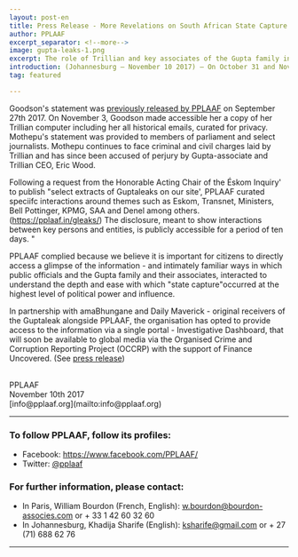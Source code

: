 ```yaml
---
layout: post-en
title: Press Release - More Revelations on South African State Capture
author: PPLAAF
excerpt_separator: <!--more-->
image: gupta-leaks-1.png
excerpt: The role of Trillian and key associates of the Gupta family in accessing insider information and siphoning billions from state-owned entities in collusion with Ministers and other public officials, and multinationals unravelled
introduction: (Johannesburg – November 10 2017) – On October 31 and November 2017  Bianca Goodson and Mosilo Mothepu, former CEOs of Gupta-linked Trillian testified in South Africa's parliamentary Portfolio Committee on Public Enterprises (Éskom Inquiry'). Corroborating accounts coupled with annexures unraveled the role of Trillian and key associates of the Gupta family in accessing insider information and siphoning billions from state-owned entities such as Transnet and Eskom in collusion with Ministers and other public officials, and multinationals such as McKinsey and SAP. Testimonies were provided under the umbrella of parliamenntary immunity. 
tag: featured

---
```


<!-- <img class="img-responsive img-post center-block" src="/img/posts/gupta-leaks-1.png">  -->
<!-- <br> -->

Goodson's statement was [previously released by PPLAAF](https://pplaaf.in/trillian-bg/) on September 27th 2017. On November 3, Goodson made accessible her a copy of her Trillian computer including her all historical emails, curated for privacy. Mothepu's statement was provided to members of parliament and select journalists. Mothepu continues to face criminal and civil charges laid by Trillian and has since been accused of perjury by Gupta-associate and Trillian CEO, Eric Wood. 

Following a request from the Honorable Acting Chair of the Éskom Inquiry' to publish "select extracts of Guptaleaks on our site', PPLAAF curated speciifc interactions around themes such as Eskom, Transnet, Ministers, Bell Pottinger, KPMG, SAA and Denel among others. (<https://pplaaf.in/gleaks/>)
The disclosure, meant to show interactions between key persons and entities, is publicly accessible for a period of ten days. " 

PPLAAF complied because we believe it is important for citizens to directly access a glimpse of the information - and intimately familiar ways in which public officials and the Gupta family and their associates, interacted to understand the depth and ease with which "state capture"occurred at the highest level of political power and influence. 

In partnership with amaBhungane and Daily Maverick - original receivers of the Guptaleak alongside PPLAAF, the organisation has opted to provide access to the information via a single portal - Investigative Dashboard, that will soon be available to global media via the Organised Crime and Corruption Reporting Project (OCCRP) with the support of Finance Uncovered. (See [press release](../09/gleaks-journalist-release.html))


<br>
PPLAAF <br>
November 10th 2017 <br>
[info@pplaaf.org](mailto:info@pplaaf.org)

<br>

----------------------

### To follow PPLAAF, follow its profiles:
- Facebook: <https://www.facebook.com/PPLAAF/>
- Twitter: [@pplaaf](https://twitter.com/pplaaf)

### For further information, please contact:
- In Paris, William Bourdon (French, English): [w.bourdon@bourdon-associes.com](mailto:w.bourdon@bourdon-associes.com) or + 33 1 42 60 32 60
- In Johannesburg, Khadija Sharife (English): [ksharife@gmail.com](mailto:ksharife@gmail.com) or + 27 (71) 688 62 76 




-----
